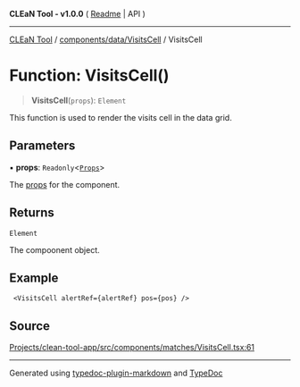 **CLEaN Tool - v1.0.0** ( [Readme](../../../../README.md) \| API )

***

[CLEaN Tool](../../../../modules.md) / [components/data/VisitsCell](../README.md) / VisitsCell

# Function: VisitsCell()

> **VisitsCell**(`props`): `Element`

This function is used to render the visits cell in the data grid.

## Parameters

▪ **props**: `Readonly`\<[`Props`](../interfaces/Props.md)\>

The [props](../interfaces/Props.md) for the component.

## Returns

`Element`

The compoonent object.

## Example

```tsx
 <VisitsCell alertRef={alertRef} pos={pos} />
```

## Source

[Projects/clean-tool-app/src/components/matches/VisitsCell.tsx:61](https://github.com/yuckyh/clean-tool-app/)

***

Generated using [typedoc-plugin-markdown](https://www.npmjs.com/package/typedoc-plugin-markdown) and [TypeDoc](https://typedoc.org/)
